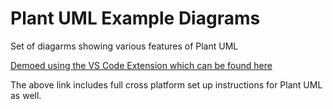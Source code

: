 # Plant UML Example Diagrams

Set of diagarms showing various features of Plant UML

[Demoed using the VS Code Extension which can be found here](https://marketplace.visualstudio.com/items?itemName=jebbs.plantuml)

The above link includes full cross platform set up instructions for Plant UML as well.